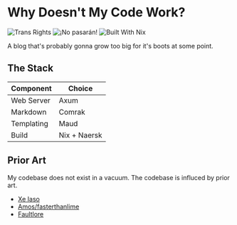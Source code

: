 # Why Doesn't My Code Work?

![Trans Rights](https://pride-badges.pony.workers.dev/static/v1?label=Trans%20Rights&stripeWidth=6&stripeColors=5BCEFA,F5A9B8,FFFFFF,F5A9B8,5BCEFA)
![¡No pasarán!](https://pride-badges.pony.workers.dev/static/v1?label=%C2%A1No+pasar%C3%A1n%21&labelColor=%23555&stripeWidth=8&stripeColors=%23FF0000%2C%23FF0000%2C%23FF0000%2C%23FF0000%2C%23000000%2C%23000000%2C%23000000%2C%23000000)
![Built With Nix](https://img.shields.io/static/v1?label=Built%20with&message=Nix&color=blue&style=flat&logo=nixos&link=https://nixos.org/&labelColor=111212)

A blog that's probably gonna grow too big for it's boots at some point.

## The Stack
| Component  | Choice |
| ---------- | ------ |
| Web Server | Axum   |
| Markdown   | Comrak |
| Templating | Maud   |
| Build      | Nix + Naersk |

## Prior Art
My codebase does not exist in a vacuum. The codebase is influced by prior art.
- [Xe Iaso](https://xeiaso.net/)
- [Amos/fasterthanlime](https://fasterthanli.me/)
- [Faultlore](https://faultlore.com/blah/)
